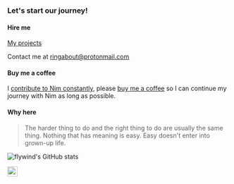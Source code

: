 ### Let's start our journey!


#### Hire me

[My projects](https://github.com/search?o=desc&q=language%3Anim+user%3Axflywind+user%3Aplanety&s=updated&type=Repositories)

Contact me at ringabout@protonmail.com

#### Buy me a coffee

I [contribute to Nim constantly](https://github.com/nim-lang/Nim/graphs/contributors), please [buy me a coffee](https://github.com/sponsors/planety) so I can continue my journey with Nim as long as possible.

#### Why here

> The harder thing to do and the right thing to do are usually the same thing. Nothing that has meaning is easy. Easy doesn't enter into grown-up life.

![flywind's GitHub stats](https://github-readme-stats.vercel.app/api?username=xflywind&show_icons=true&include_all_commits=true&theme=radical)

<img src="https://visitor-badge.glitch.me/badge?page_id=xflywind.xflywind" height="23">

